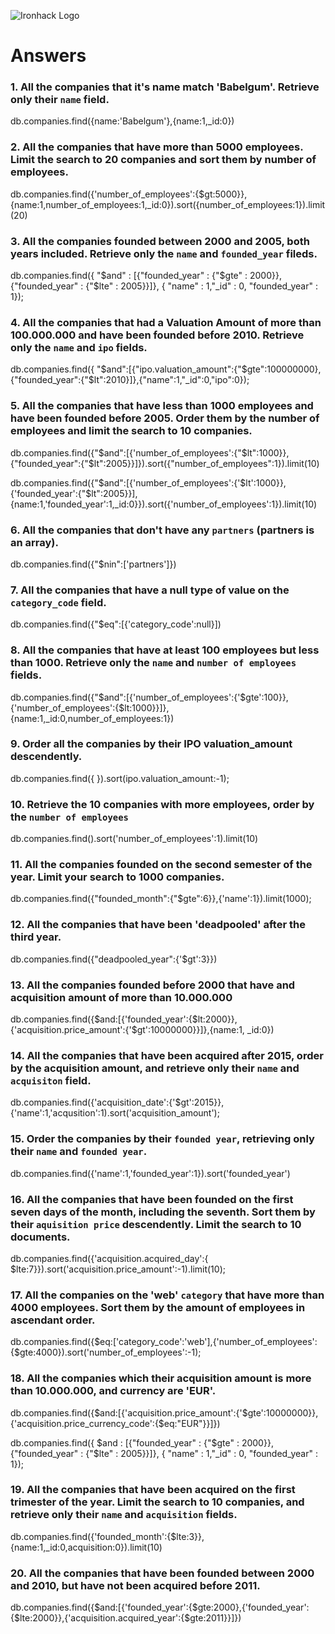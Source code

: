 ![Ironhack Logo](https://i.imgur.com/1QgrNNw.png)

# Answers

### 1. All the companies that it's name match 'Babelgum'. Retrieve only their `name` field.

db.companies.find({name:'Babelgum'},{name:1,\_id:0})

### 2. All the companies that have more than 5000 employees. Limit the search to 20 companies and sort them by **number of employees**.

db.companies.find({'number_of_employees':{\$gt:5000}}, {name:1,number_of_employees:1,\_id:0}).sort({number_of_employees:1}).limit(20)

### 3. All the companies founded between 2000 and 2005, both years included. Retrieve only the `name` and `founded_year` fileds.

db.companies.find({ "$and" : [{"founded_year" : {"$gte" : 2000}}, {"founded_year" : {"\$lte" : 2005}}]}, { "name" : 1,"\_id" : 0, "founded_year" : 1});

### 4. All the companies that had a Valuation Amount of more than 100.000.000 and have been founded before 2010. Retrieve only the `name` and `ipo` fields.

db.companies.find({ "$and":[{"ipo.valuation_amount":{"$gte":100000000},{"founded_year":{"\$lt":2010}]},{"name":1,"\_id":0,"ipo":0});

<!--duda: ¿Como llegar a valuation_amount dentro de ipo-->

### 5. All the companies that have less than 1000 employees and have been founded before 2005. Order them by the number of employees and limit the search to 10 companies.

db.companies.find({"$and":[{'number_of_employees':{"$lt":1000}},{"founded_year":{"\$lt":2005}}]}).sort({"number_of_employees":1}).limit(10)

<!--Funciona, pero ahora solo quiero solo con el nombre de la empresa y el founded year(pero hay un error de un } y no me sale:-->

db.companies.find({"$and":[{'number_of_employees':{'$lt':1000}},{'founded_year':{"\$lt":2005}}],{name:1,'founded_year':1,\_id:0}}).sort({'number_of_employees':1}).limit(10)

<!--error: SyntaxError: expected property name, got '{'-->

### 6. All the companies that don't have any `partners` (partners is an array).

db.companies.find({"\$nin":['partners']})

<!--error: [js] SyntaxError: expected expression, got ']' :
@(shell):1:34-->

### 7. All the companies that have a null type of value on the `category_code` field.

db.companies.find({"\$eq":[{'category_code':null}])

<!-- $eq: Matches values that are equal to a specified value.No sale -->

### 8. All the companies that have at least 100 employees but less than 1000. Retrieve only the `name` and `number of employees` fields.

db.companies.find({"$and":[{'number_of_employees':{'$gte':100}},{'number_of_employees':{\$lt:1000}}]},{name:1,\_id:0,number_of_employees:1})

### 9. Order all the companies by their IPO valuation_amount descendently.

db.companies.find({ }).sort(ipo.valuation_amount:-1);

<!--No estoy seguro de si me sale bien-->

### 10. Retrieve the 10 companies with more employees, order by the `number of employees`

db.companies.find().sort('number_of_employees':1).limit(10)

### 11. All the companies founded on the second semester of the year. Limit your search to 1000 companies.

db.companies.find({"founded_month":{"\$gte":6}},{'name':1}).limit(1000);

<!-- Sale Ok, pero si pongo el id:0 no me sale => db.companies.find({"founded_month":{"$gte":6}},{'name':1,'_id':0,'founded_month:1'}).limit(1000);
2019-10-15T19:35:57.504+0200 E  QUERY    [js] SyntaxError: missing : after property id :
@(shell):1:82 -->

### 12. All the companies that have been 'deadpooled' after the third year.

db.companies.find({"deadpooled_year":{'\$gt':3}})

<!-- Funciona, pero si quiero que solo me salga el nombre y el año deadpool sale error -->

### 13. All the companies founded before 2000 that have and acquisition amount of more than 10.000.000

db.companies.find({$and:[{'founded_year':{$lt:2000}},{'acquisition.price_amount':{'\$gt':10000000}}]},{name:1, \_id:0})

### 14. All the companies that have been acquired after 2015, order by the acquisition amount, and retrieve only their `name` and `acquisiton` field.

<!-- Your Code Goes Here -->

db.companies.find({'acquisition_date':{'\$gt':2015}},{'name':1,'acqusition':1).sort('acquisition_amount');

<!--expected property name, got '{'?-->

### 15. Order the companies by their `founded year`, retrieving only their `name` and `founded year`.

db.companies.find({'name':1,'founded_year':1}).sort('founded_year')

<!-- Error: "Failed to parse: sort: \"founded_year\" -->

### 16. All the companies that have been founded on the first seven days of the month, including the seventh. Sort them by their `aquisition price` descendently. Limit the search to 10 documents.

db.companies.find({'acquisition.acquired_day':{ \$lte:7}}).sort('acquisition.price_amount':-1).limit(10);

### 17. All the companies on the 'web' `category` that have more than 4000 employees. Sort them by the amount of employees in ascendant order.

db.companies.find({$eq:['category_code':'web'],{'number_of_employees':{$gte:4000}).sort('number_of_employees':-1);

<!-- No me sale -->

### 18. All the companies which their acquisition amount is more than 10.000.000, and currency are 'EUR'.

db.companies.find({$and:[{'acquisition.price_amount':{'$gte':10000000}},{'acquisition.price_currency_code':{\$eq:"EUR"}}]})

<!-- SyntaxError: missing ) after argument list : -->

db.companies.find({ $and : [{"founded_year" : {"$gte" : 2000}}, {"founded_year" : {"\$lte" : 2005}}]}, { "name" : 1,"\_id" : 0, "founded_year" : 1});

### 19. All the companies that have been acquired on the first trimester of the year. Limit the search to 10 companies, and retrieve only their `name` and `acquisition` fields.

db.companies.find({'founded_month':{\$lte:3}},{name:1,\_id:0,acquisition:0}).limit(10)

<!-- Error: error: {
	"ok" : 0,
	"errmsg" : "Projection cannot have a mix of inclusion and exclusion.",
	"code" : 2,
	"codeName" : "BadValue" -->

### 20. All the companies that have been founded between 2000 and 2010, but have not been acquired before 2011.

db.companies.find({$and:[{'founded_year':{$gte:2000},{'founded_year':{$lte:2000}},{'acquisition.acquired_year':{$gte:2011}}]})
